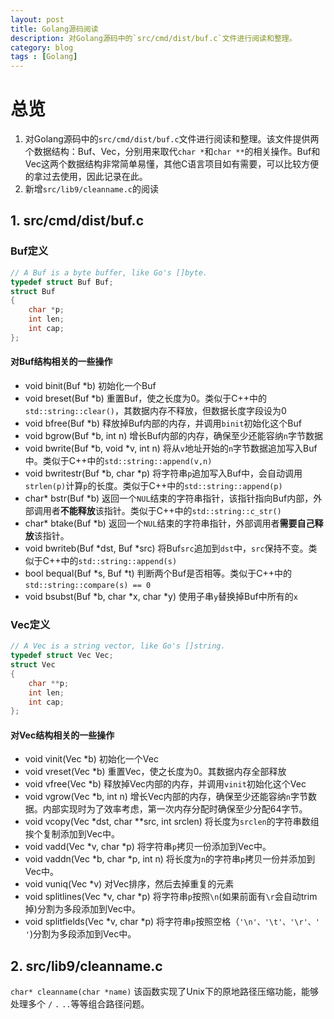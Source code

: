 ```yaml
---
layout: post
title: Golang源码阅读
description: 对Golang源码中的`src/cmd/dist/buf.c`文件进行阅读和整理。
category: blog
tags : [Golang]
---
```


# 总览



1. 对Golang源码中的`src/cmd/dist/buf.c`文件进行阅读和整理。该文件提供两个数据结构：Buf、Vec，分别用来取代`char *`和`char **`的相关操作。Buf和Vec这两个数据结构非常简单易懂，其他C语言项目如有需要，可以比较方便的拿过去使用，因此记录在此。
2. 新增`src/lib9/cleanname.c`的阅读

## 1. src/cmd/dist/buf.c

### Buf定义

```c
// A Buf is a byte buffer, like Go's []byte.
typedef struct Buf Buf;
struct Buf
{
	char *p;
	int len;
	int cap;
};
```

#### 对Buf结构相关的一些操作

- void binit(Buf *b) 初始化一个Buf
- void breset(Buf *b) 重置Buf，使之长度为0。类似于C++中的`std::string::clear()`，其数据内存不释放，但数据长度字段设为0
- void bfree(Buf *b) 释放掉Buf内部的内存，并调用`binit`初始化这个Buf
- void bgrow(Buf *b, int n) 增长Buf内部的内存，确保至少还能容纳`n`字节数据
- void bwrite(Buf *b, void *v, int n) 将从`v`地址开始的`n`字节数据追加写入Buf中。类似于C++中的`std::string::append(v,n)`
- void bwritestr(Buf *b, char *p) 将字符串`p`追加写入Buf中，会自动调用`strlen(p)`计算`p`的长度。类似于C++中的`std::string::append(p)`
- char* bstr(Buf *b) 返回一个`NUL`结束的字符串指针，该指针指向Buf内部，外部调用者**不能释放**该指针。类似于C++中的`std::string::c_str()`
- char* btake(Buf *b) 返回一个`NUL`结束的字符串指针，外部调用者**需要自己释放**该指针。
- void bwriteb(Buf *dst, Buf *src) 将Buf`src`追加到`dst`中，`src`保持不变。类似于C++中的`std::string::append(s)`
- bool bequal(Buf *s, Buf *t) 判断两个Buf是否相等。类似于C++中的`std::string::compare(s) == 0`
- void bsubst(Buf *b, char *x, char *y) 使用子串`y`替换掉Buf中所有的`x`

### Vec定义

```c
// A Vec is a string vector, like Go's []string.
typedef struct Vec Vec;
struct Vec
{
	char **p;
	int len;
	int cap;
};
```

#### 对Vec结构相关的一些操作

- void vinit(Vec *b) 初始化一个Vec
- void vreset(Vec *b) 重置Vec，使之长度为0。其数据内存全部释放
- void vfree(Vec *b) 释放掉Vec内部的内存，并调用`vinit`初始化这个Vec
- void vgrow(Vec *b, int n) 增长Vec内部的内存，确保至少还能容纳`n`字节数据。内部实现时为了效率考虑，第一次内存分配时确保至少分配64字节。
- void vcopy(Vec *dst, char **src, int srclen) 将长度为`srclen`的字符串数组挨个复制添加到Vec中。
- void vadd(Vec *v, char *p) 将字符串`p`拷贝一份添加到Vec中。
- void vaddn(Vec *b, char *p, int n) 将长度为`n`的字符串`p`拷贝一份并添加到Vec中。
- void vuniq(Vec *v) 对Vec排序，然后去掉重复的元素
- void splitlines(Vec *v, char *p) 将字符串`p`按照`\n`(如果前面有`\r`会自动trim掉)分割为多段添加到Vec中。
- void splitfields(Vec *v, char *p) 将字符串`p`按照空格（`'\n'、'\t'、'\r'、' '`)分割为多段添加到Vec中。


## 2. src/lib9/cleanname.c

`char* cleanname(char *name)` 该函数实现了Unix下的原地路径压缩功能，能够处理多个 `/` `.` `..`等等组合路径问题。
